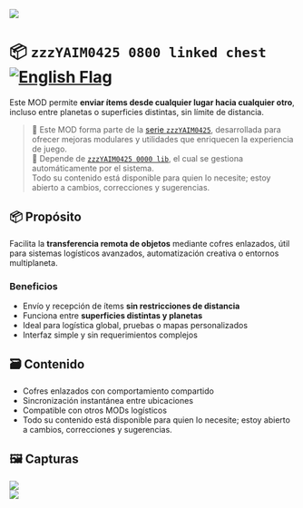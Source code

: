 ![](https://raw.githubusercontent.com/yaim0425/zzzYAIM0425-0800-linked-chest/main/thumbnail.png)

# 📦 `zzzYAIM0425 0800 linked chest` [![English Flag](https://flagcdn.com/20x15/gb.png)](https://raw.githubusercontent.com/yaim0425/zzzYAIM0425-0800-linked-chest/main/README.md)

Este MOD permite **enviar ítems desde cualquier lugar hacia cualquier otro**, incluso entre planetas o superficies distintas, sin límite de distancia.

> 🧩 Este MOD forma parte de la [serie `zzzYAIM0425`](https://github.com/yaim0425), desarrollada para ofrecer mejoras modulares y utilidades que enriquecen la experiencia de juego.  
> 🔧 Depende de [`zzzYAIM0425 0000 lib`](https://github.com/yaim0425/zzzYAIM0425-0000-lib), el cual se gestiona automáticamente por el sistema.  
> Todo su contenido está disponible para quien lo necesite; estoy abierto a cambios, correcciones y sugerencias.

## 📦 Propósito

Facilita la **transferencia remota de objetos** mediante cofres enlazados, útil para sistemas logísticos avanzados, automatización creativa o entornos multiplaneta.

### Beneficios

- Envío y recepción de ítems **sin restricciones de distancia**  
- Funciona entre **superficies distintas y planetas**  
- Ideal para logística global, pruebas o mapas personalizados  
- Interfaz simple y sin requerimientos complejos  

## 🗃️ Contenido

- Cofres enlazados con comportamiento compartido  
- Sincronización instantánea entre ubicaciones  
- Compatible con otros MODs logísticos  
- Todo su contenido está disponible para quien lo necesite; estoy abierto a cambios, correcciones y sugerencias.

## 🖼️ Capturas

![](https://raw.githubusercontent.com/yaim0425/zzzYAIM0425-0800-linked-chest/main/Doc/base/Screenshot%20(1).png)  
![](https://raw.githubusercontent.com/yaim0425/zzzYAIM0425-0800-linked-chest/main/Doc/base/Screenshot%20(2).png)
